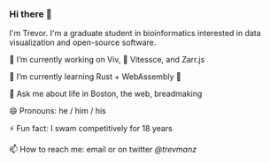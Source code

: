 ### Hi there 👋

I'm Trevor. I'm a graduate student in bioinformatics interested in data visualization and open-source software.

🔭 I’m currently working on Viv, 🚄 Vitessce, and Zarr.js

🌱 I’m currently learning Rust + WebAssembly 🦀

💬 Ask me about life in Boston, the web, breadmaking

😄 Pronouns: he / him / his

⚡ Fun fact: I swam competitively for 18 years

📫 How to reach me: email or on twitter _@trevmanz_

<!--
**manzt/manzt** is a ✨ _special_ ✨ repository because its `README.md` (this file) appears on your GitHub profile.

Here are some ideas to get you started:

- 🔭 I’m currently working on ...
- 🌱 I’m currently learning ...
- 👯 I’m looking to collaborate on ...
- 🤔 I’m looking for help with ...
- 💬 Ask me about ...
- 📫 How to reach me: ...
- 😄 Pronouns: ...
- ⚡ Fun fact: ...
-->
